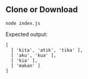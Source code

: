 ## Clone or Download
```
node index.js
```
Expected output:
```
[
  [ 'kita', 'atik', 'tika' ],
  [ 'aku', 'kua' ],
  [ 'kia' ],
  [ 'makan' ]
]
```